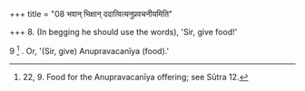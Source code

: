 +++
title = "08 भवान् भिक्षान् ददात्वित्यनुप्रवचनीयमिति"

+++
8. (In begging he should use the words), 'Sir, give food!'

9 [^1] . Or, '(Sir, give) Anupravacanīya (food).'

[^1]:  22, 9. Food for the Anupravacanīya offering; see Sūtra 12.

